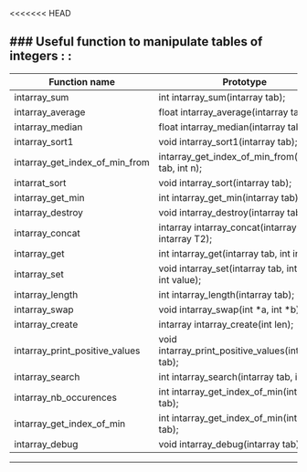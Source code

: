 <<<<<<< HEAD
## ### Useful function to manipulate tables of integers : :

|Function name | Prototype |
|--- |--- |
| intarray_sum | int			intarray_sum(intarray tab); |
| intarray_average | float		intarray_average(intarray tab); |
| intarray_median | float		intarray_median(intarray tab); |
| intarray_sort1 | void		intarray_sort1(intarray tab); |
| intarray_get_index_of_min_from | intarray_get_index_of_min_from(intarray tab, int n); |
| intarrat_sort | void		intarray_sort(intarray tab); |
| intarray_get_min | int			intarray_get_min(intarray tab); |
| intarray_destroy | void		intarray_destroy(intarray tab); |
| intarray_concat | intarray	intarray_concat(intarray T1, intarray T2); |
| intarray_get | int			intarray_get(intarray tab, int index); |
| intarray_set | void		intarray_set(intarray tab, int index, int value); |
| intarray_length | int			intarray_length(intarray tab); |
| intarray_swap | void		intarray_swap(int *a, int *b); |
| intarray_create | intarray	intarray_create(int len); |
| intarray_print_positive_values | void		intarray_print_positive_values(intarray tab); |
| intarray_search | int			intarray_search(intarray tab, int n); |
| intarray_nb_occurences | int			intarray_get_index_of_min(intarray tab); |
| intarray_get_index_of_min | int			intarray_get_index_of_min(intarray tab); |
| intarray_debug | void		intarray_debug(intarray tab); |

---


